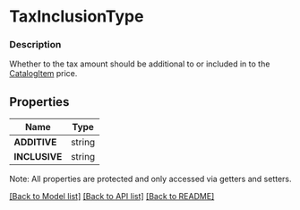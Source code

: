 # TaxInclusionType

### Description

Whether to the tax amount should be additional to or included in to the [CatalogItem](#type-catalogitem) price.

## Properties
Name | Type
------------ | -------------
**ADDITIVE** | string
**INCLUSIVE** | string

Note: All properties are protected and only accessed via getters and setters.

[[Back to Model list]](../../README.md#documentation-for-models) [[Back to API list]](../../README.md#documentation-for-api-endpoints) [[Back to README]](../../README.md)

